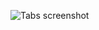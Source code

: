 ![Tabs screenshot](https://user-images.githubusercontent.com/113019438/197376998-fff86734-54a3-4036-8438-5188cafe6954.png)